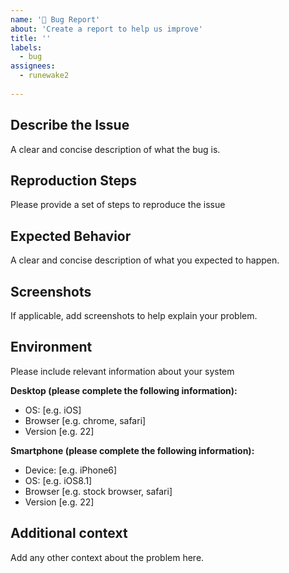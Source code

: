 ```yaml
---
name: '🐞 Bug Report'
about: 'Create a report to help us improve'
title: ''
labels:
  - bug
assignees:
  - runewake2
  
---
```


## **Describe the Issue**

A clear and concise description of what the bug is.

## **Reproduction Steps**

Please provide a set of steps to reproduce the issue

## **Expected Behavior**

A clear and concise description of what you expected to happen.

## **Screenshots**
If applicable, add screenshots to help explain your problem.

## Environment

Please include relevant information about your system

**Desktop (please complete the following information):**
 - OS: [e.g. iOS]
 - Browser [e.g. chrome, safari]
 - Version [e.g. 22]

**Smartphone (please complete the following information):**
 - Device: [e.g. iPhone6]
 - OS: [e.g. iOS8.1]
 - Browser [e.g. stock browser, safari]
 - Version [e.g. 22]

## **Additional context**
Add any other context about the problem here.
